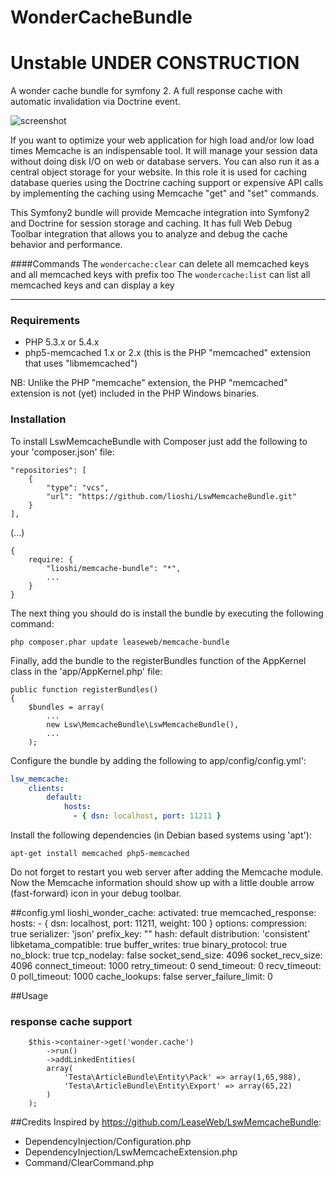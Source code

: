 WonderCacheBundle 
=================

__Unstable UNDER CONSTRUCTION__
===============================

A wonder cache bundle for symfony 2. A full response cache with automatic invalidation via Doctrine event.

![screenshot](https://raw.github.com/lioshi/WonderCacheBundle/master/Resources/images/wondercache_workflow.png)

If you want to optimize your web application for high load and/or low load times Memcache is an indispensable tool.
It will manage your session data without doing disk I/O on web or database servers. You can also run it as a
central object storage for your website. In this role it is used for caching database queries using the Doctrine 
caching support or expensive API calls by implementing the caching using Memcache "get" and "set" commands.

This Symfony2 bundle will provide Memcache integration into Symfony2 and Doctrine for session storage and caching. 
It has full Web Debug Toolbar integration that allows you to analyze and debug the cache behavior and performance.


####Commands
The ```wondercache:clear``` can delete all memcached keys and all memcached keys with prefix too
The ```wondercache:list``` can list all memcached keys and can display a key

---

### Requirements

- PHP 5.3.x or 5.4.x
- php5-memcached 1.x or 2.x (this is the PHP "memcached" extension that uses "libmemcached")

NB: Unlike the PHP "memcache" extension, the PHP "memcached" extension is not (yet) included in the PHP Windows binaries.

### Installation

To install LswMemcacheBundle with Composer just add the following to your 'composer.json' file:

    "repositories": [
        {
            "type": "vcs",
            "url": "https://github.com/lioshi/LswMemcacheBundle.git"
        }
    ],

(...)

    {
        require: {
            "lioshi/memcache-bundle": "*",
            ...
        }
    }

The next thing you should do is install the bundle by executing the following command:

    php composer.phar update leaseweb/memcache-bundle

Finally, add the bundle to the registerBundles function of the AppKernel class in the 'app/AppKernel.php' file:

    public function registerBundles()
    {
        $bundles = array(
            ...
            new Lsw\MemcacheBundle\LswMemcacheBundle(),
            ...
        );

Configure the bundle by adding the following to app/config/config.yml':

```yml
lsw_memcache:
    clients:
        default:
            hosts:
              - { dsn: localhost, port: 11211 }
```

Install the following dependencies (in Debian based systems using 'apt'):

    apt-get install memcached php5-memcached

Do not forget to restart you web server after adding the Memcache module. Now the Memcache
information should show up with a little double arrow (fast-forward) icon in your debug toolbar.














##config.yml
    lioshi_wonder_cache:
        activated: true
        memcached_response:
            hosts: 
                - { dsn: localhost, port: 11211, weight: 100 }
            options:
                compression: true
                serializer: 'json'
                prefix_key: ""
                hash: default
                distribution: 'consistent'
                libketama_compatible: true
                buffer_writes: true
                binary_protocol: true
                no_block: true
                tcp_nodelay: false
                socket_send_size: 4096
                socket_recv_size: 4096
                connect_timeout: 1000
                retry_timeout: 0
                send_timeout: 0
                recv_timeout: 0
                poll_timeout: 1000
                cache_lookups: false
                server_failure_limit: 0

##Usage
### response cache support  
        $this->container->get('wonder.cache')
            ->run()
            ->addLinkedEntities(
            array(
                'Testa\ArticleBundle\Entity\Pack' => array(1,65,988), 
                'Testa\ArticleBundle\Entity\Export' => array(65,22)
            )
        );

##Credits
Inspired by https://github.com/LeaseWeb/LswMemcacheBundle:
- DependencyInjection/Configuration.php
- DependencyInjection/LswMemcacheExtension.php
- Command/ClearCommand.php

